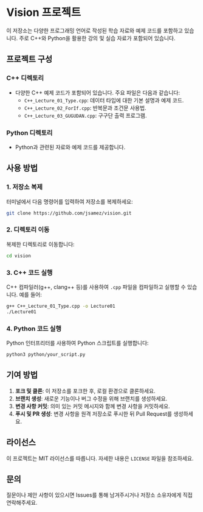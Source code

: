 # Vision 프로젝트

이 저장소는 다양한 프로그래밍 언어로 작성된 학습 자료와 예제 코드를 포함하고 있습니다. 주로 C++와 Python을 활용한 강의 및 실습 자료가 포함되어 있습니다.

## 프로젝트 구성

### C++ 디렉토리
- 다양한 C++ 예제 코드가 포함되어 있습니다. 주요 파일은 다음과 같습니다:
  - `C++_Lecture_01_Type.cpp`: 데이터 타입에 대한 기본 설명과 예제 코드.
  - `C++_Lecture_02_ForIf.cpp`: 반복문과 조건문 사용법.
  - `C++_Lecture_03_GUGUDAN.cpp`: 구구단 출력 프로그램.

### Python 디렉토리
- Python과 관련된 자료와 예제 코드를 제공합니다.

## 사용 방법

### 1. 저장소 복제
터미널에서 다음 명령어를 입력하여 저장소를 복제하세요:
```bash
git clone https://github.com/jsamez/vision.git
```

### 2. 디렉토리 이동
복제한 디렉토리로 이동합니다:
```bash
cd vision
```

### 3. C++ 코드 실행
C++ 컴파일러(g++, clang++ 등)를 사용하여 `.cpp` 파일을 컴파일하고 실행할 수 있습니다. 예를 들어:
```bash
g++ C++_Lecture_01_Type.cpp -o Lecture01
./Lecture01
```

### 4. Python 코드 실행
Python 인터프리터를 사용하여 Python 스크립트를 실행합니다:
```bash
python3 python/your_script.py
```

## 기여 방법

1. **포크 및 클론**: 이 저장소를 포크한 후, 로컬 환경으로 클론하세요.
2. **브랜치 생성**: 새로운 기능이나 버그 수정을 위해 브랜치를 생성하세요.
3. **변경 사항 커밋**: 의미 있는 커밋 메시지와 함께 변경 사항을 커밋하세요.
4. **푸시 및 PR 생성**: 변경 사항을 원격 저장소로 푸시한 뒤 Pull Request를 생성하세요.

## 라이선스

이 프로젝트는 MIT 라이선스를 따릅니다. 자세한 내용은 `LICENSE` 파일을 참조하세요.

## 문의

질문이나 제안 사항이 있으시면 Issues를 통해 남겨주시거나 저장소 소유자에게 직접 연락해주세요.

